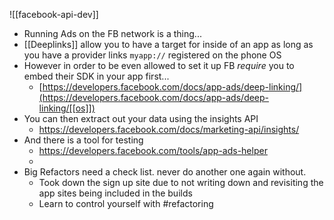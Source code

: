 ---
---


![[facebook-api-dev]]
- Running Ads on the FB network is a thing...
- [[Deeplinks]] allow you to have a target for inside of an app as long as you have a provider links `myapp://` registered on the phone OS
- However in order to be even allowed to set it up FB _require_ you to embed their SDK in your app first... 
	- [https://developers.facebook.com/docs/app-ads/deep-linking/](https://developers.facebook.com/docs/app-ads/deep-linking/[[os]])
- You can then extract out your data using the insights API
	- https://developers.facebook.com/docs/marketing-api/insights/
- And there is a tool for testing
	- https://developers.facebook.com/tools/app-ads-helper
	- 
- Big Refactors need a check list. never do another one again without.
	- Took down the sign up site due to not writing down and revisiting the app sites being included in the builds
	- Learn to control yourself with #refactoring
